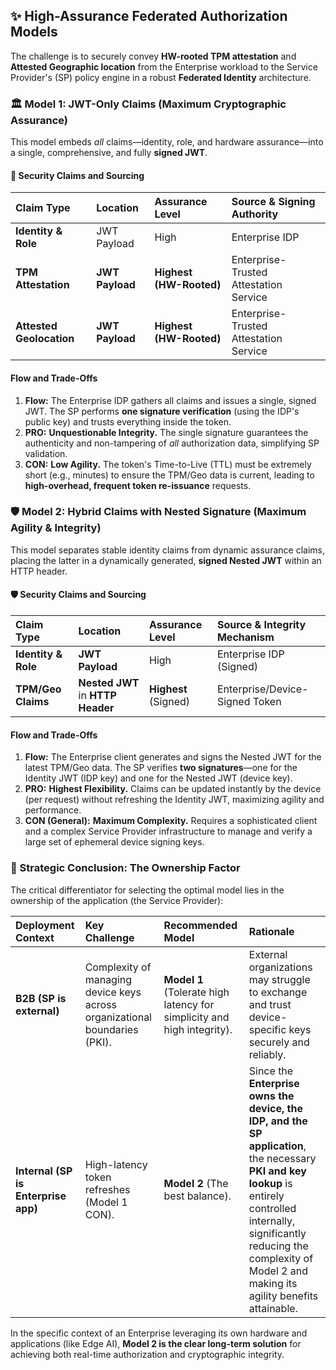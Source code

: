 ## ✨ High-Assurance Federated Authorization Models

The challenge is to securely convey **HW-rooted TPM attestation** and **Attested Geographic location** from the Enterprise workload to the Service Provider's (SP) policy engine in a robust **Federated Identity** architecture.

### 🏛️ Model 1: JWT-Only Claims (Maximum Cryptographic Assurance)

This model embeds *all* claims—identity, role, and hardware assurance—into a single, comprehensive, and fully **signed JWT**.

#### 🔑 Security Claims and Sourcing
| Claim Type | Location | Assurance Level | Source & Signing Authority |
| :--- | :--- | :--- | :--- |
| **Identity & Role** | JWT Payload | High | Enterprise IDP |
| **TPM Attestation** | **JWT Payload** | **Highest (HW-Rooted)** | Enterprise-Trusted Attestation Service |
| **Attested Geolocation** | **JWT Payload** | **Highest (HW-Rooted)** | Enterprise-Trusted Attestation Service |

#### Flow and Trade-Offs
1.  **Flow:** The Enterprise IDP gathers all claims and issues a single, signed JWT. The SP performs **one signature verification** (using the IDP's public key) and trusts everything inside the token. 
2.  **PRO:** **Unquestionable Integrity.** The single signature guarantees the authenticity and non-tampering of *all* authorization data, simplifying SP validation.
3.  **CON:** **Low Agility.** The token's Time-to-Live (TTL) must be extremely short (e.g., minutes) to ensure the TPM/Geo data is current, leading to **high-overhead, frequent token re-issuance** requests.

### 🛡️ Model 2: Hybrid Claims with Nested Signature (Maximum Agility & Integrity)

This model separates stable identity claims from dynamic assurance claims, placing the latter in a dynamically generated, **signed Nested JWT** within an HTTP header.

#### 🛡️ Security Claims and Sourcing
| Claim Type | Location | Assurance Level | Source & Integrity Mechanism |
| :--- | :--- | :--- | :--- |
| **Identity & Role** | **JWT Payload** | High | Enterprise IDP (Signed) |
| **TPM/Geo Claims** | **Nested JWT** in **HTTP Header** | **Highest** (Signed) | Enterprise/Device-Signed Token |

#### Flow and Trade-Offs
1.  **Flow:** The Enterprise client generates and signs the Nested JWT for the latest TPM/Geo data. The SP verifies **two signatures**—one for the Identity JWT (IDP key) and one for the Nested JWT (device key). 
2.  **PRO:** **Highest Flexibility.** Claims can be updated instantly by the device (per request) without refreshing the Identity JWT, maximizing agility and performance.
3.  **CON (General):** **Maximum Complexity.** Requires a sophisticated client and a complex Service Provider infrastructure to manage and verify a large set of ephemeral device signing keys.

### 🎯 Strategic Conclusion: The Ownership Factor

The critical differentiator for selecting the optimal model lies in the ownership of the application (the Service Provider):

| Deployment Context | Key Challenge | Recommended Model | Rationale |
| :--- | :--- | :--- | :--- |
| **B2B (SP is external)** | Complexity of managing device keys across organizational boundaries (PKI). | **Model 1** (Tolerate high latency for simplicity and high integrity). | External organizations may struggle to exchange and trust device-specific keys securely and reliably. |
| **Internal (SP is Enterprise app)** | High-latency token refreshes (Model 1 CON). | **Model 2** (The best balance). | Since the **Enterprise owns the device, the IDP, and the SP application**, the necessary **PKI and key lookup** is entirely controlled internally, significantly reducing the complexity of Model 2 and making its agility benefits attainable. |

In the specific context of an Enterprise leveraging its own hardware and applications (like Edge AI), **Model 2 is the clear long-term solution** for achieving both real-time authorization and cryptographic integrity.
